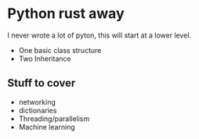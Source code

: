 # Python rust away
I never wrote a lot of pyton, this will start at a lower level.

* One basic class structure
* Two Inheritance
## Stuff to cover

* networking
* dictionaries
* Threading/parallelism
* Machine learning
